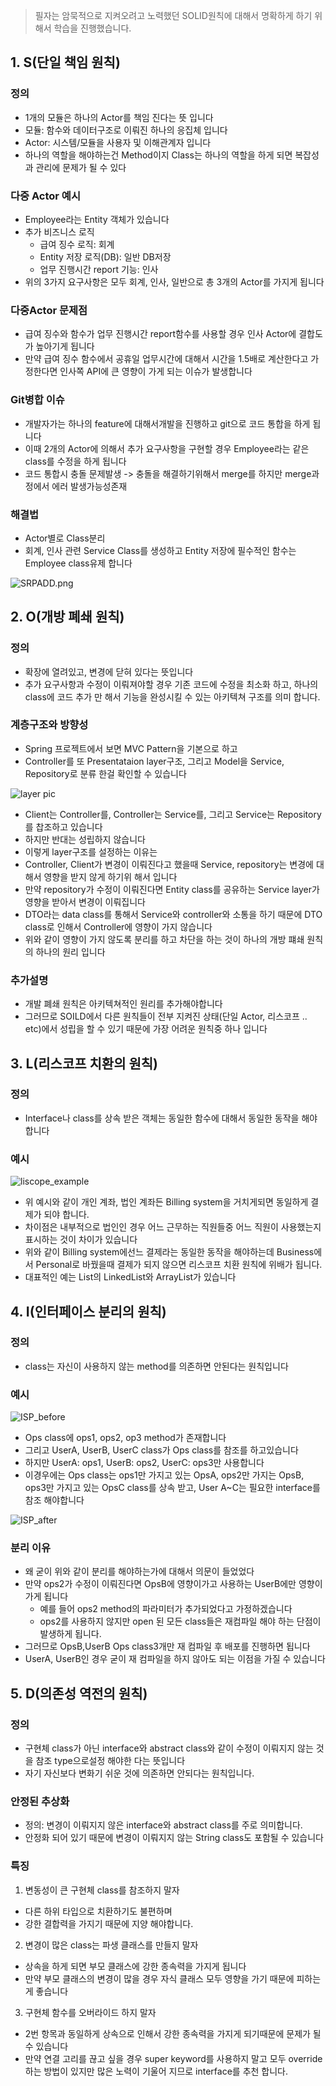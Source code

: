 > 필자는 암묵적으로 지켜오려고 노력했던 SOLID원칙에 대해서 명확하게 하기 위해서 학습을 진행했습니다.

## 1. S(단일 책임 원칙)

### 정의

- 1개의 모듈은 하나의 Actor를 책임 진다는 뜻 입니다
- 모듈: 함수와 데이터구조로 이뤄진 하나의 응집체 입니다
- Actor: 시스템/모듈을 사용자 및 이해관계자 입니다
- 하나의 역할을 해야하는건 Method이지 Class는 하나의 역할을 하게 되면 복잡성과 관리에 문제가 될 수 있다

### 다중 Actor 예시

- Employee라는 Entity 객체가 있습니다
- 추가 비즈니스 로직
    - 급여 징수 로직: 회계
    - Entity 저장 로직(DB): 일반 DB저장
    - 업무 진행시간 report 기능: 인사
- 위의 3가지 요구사항은 모두 회계, 인사, 일반으로 총 3개의 Actor를 가지게 됩니다

### 다중Actor 문제점

- 급여 징수와 함수가 업무 진행시간 report함수를 사용할 경우 인사 Actor에 결합도가 높아기게 됩니다
- 만약 급여 징수 함수에서 공휴일 업무시간에 대해서 시간을 1.5배로 계산한다고 가정한다면 인사쪽 API에 큰 영향이 가게 되는 이슈가 발생합니다

### Git병합 이슈

- 개발자가는 하나의 feature에 대해서개발을 진행하고 git으로 코드 통합을 하게 됩니다
- 이때 2개의 Actor에 의해서 추가 요구사항을 구현할 경우 Employee라는 같은 class를 수정을 하게 됩니다
- 코드 통합시 충돌 문제발생 -> 충돌을 해결하기위해서 merge를 하지만 merge과정에서 에러 발생가능성존재

### 해결법

- Actor별로 Class분리
- 회계, 인사 관련 Service Class를 생성하고 Entity 저장에 필수적인 함수는 Employee class유제 합니다

![SRPADD.png](./pic/SRPADD.png)

## 2. O(개방 폐쇄 원칙)

### 정의

- 확장에 열려있고, 변경에 닫혀 있다는 뜻입니다
- 추가 요구사항과 수정이 이뤄져야할 경우 기존 코드에 수정을 최소화 하고, 하나의 class에 코드 추가 만 해서 기능을 완성시킬 수 있는 아키텍쳐 구조를 의미 합니다.

### 계층구조와 방향성

- Spring 프로젝트에서 보면 MVC Pattern을 기본으로 하고
- Controller를 또 Presentataion layer구조, 그리고 Model을 Service, Repository로 분류 한걸 확인할 수 있습니다

![layer pic](./pic/layer.png)

- Client는 Controller를, Controller는 Service를, 그리고 Service는 Repository를 찹조하고 있습니다
- 하지만 반대는 성립하지 않습니다
- 이렇게 layer구조를 설정하는 이유는
- Controller, Client가 변경이 이뤄진다고 했을때 Service, repository는 변경에 대해서 영향을 받지 않게 하기위 해서 입니다
- 만약 repository가 수정이 이뤄진다면 Entity class를 공유하는 Service layer가 영향을 받아서 변경이 이뤄집니다
- DTO라는 data class를 통해서 Service와 controller와 소통을 하기 때문에 DTO class로 인해서 Controller에 영향이 가지 않습니다
- 위와 같이 영향이 가지 않도록 분리를 하고 차단을 하는 것이 하나의 개방 퍠쇄 원칙의 하나의 원리 입니다

### 추가설명

- 개발 폐쇄 원칙은 아키텍쳐적인 원리를 추가해야합니다
- 그러므로 SOILD에서 다른 원칙들이 전부 지켜진 상태(단일 Actor, 리스코프 .. etc)에서 성립을 할 수 있기 때문에 가장 어려운 원칙중 하나 입니다

## 3. L(리스코프 치환의 원칙)

### 정의

- Interface나 class를 상속 받은 객체는 동일한 함수에 대해서 동일한 동작을 해야 합니다

### 예시

![liscope_example](./pic/liscope_example.png)

- 위 예시와 같이 개인 계좌, 법인 계좌든 Billing system을 거치게되면 동일하게 결제가 되야 합니다.
- 차이점은 내부적으로 법인인 경우 어느 근무하는 직원들중 어느 직원이 사용했는지 표시하는 것이 차이가 있습니다
- 위와 같이 Billing system에선느 결제라는 동일한 동작을 해야하는데 Business에서 Personal로 바꿨을때 결제가 되지 않으면 리스코프 치환 원칙에 위배가 됩니다.
- 대표적인 예는 List의 LinkedList와 ArrayList가 있습니다

## 4. I(인터페이스 분리의 원칙)

### 정의

- class는 자신이 사용하지 않는 method를 의존하면 안된다는 원칙입니다

### 예시

![ISP_before](./pic/ISP_before.png)

- Ops class에 ops1, ops2, op3 method가 존재합니다
- 그리고 UserA, UserB, UserC class가 Ops class를 참조를 하고있습니다
- 하지만 UserA: ops1, UserB: ops2, UserC: ops3만 사용합니다
- 이경우에는 Ops class는 ops1만 가지고 있는 OpsA, ops2만 가지는 OpsB, ops3만 가지고 있는 OpsC class를 상속 받고, User A~C는 필요한 interface를 참조 해야합니다

![ISP_after](./pic/ISP_after.png)

### 분리 이유

- 왜 굳이 위와 같이 분리를 해야하는가에 대해서 의문이 들었었다
- 만약 ops2가 수정이 이뤄진다면 OpsB에 영향이가고 사용하는 UserB에만 영향이 가게 됩니다
    - 예를 들어 ops2 method의 파라미터가 추가되었다고 가정하겠습니다
    - ops2를 사용하지 않지만 open 된 모든 class들은 재컴파일 해야 하는 단점이 발생하게 됩니다.
- 그러므로 OpsB,UserB Ops class3개만 재 컴파일 후 배포를 진행하면 됩니다
- UserA, UserB인 경우 굳이 재 컴파일을 하지 않아도 되는 이점을 가질 수 있습니다

## 5. D(의존성 역전의 원칙)

### 정의

- 구현체 class가 아닌 interface와 abstract class와 같이 수정이 이뤄지지 않는 것을 참조 type으로설정 해야한 다는 뜻입니다
- 자기 자신보다 변화기 쉬운 것에 의존하면 안되다는 원칙입니다.

### 안정된 추상화

- 정의: 변경이 이뤄지지 않은 interface와 abstract class를 주로 의미합니다.
- 안정화 되어 있기 때문에 변경이 이뤄지지 않는 String class도 포함될 수 있습니다

### 특징

1. 변동성이 큰 구현체 class를 참조하지 말자

- 다른 하위 타입으로 치환하기도 불편하며
- 강한 결합력을 가지기 때문에 지양 해야합니다.

2. 변경이 많은 class는 파생 클래스를 만들지 말자

- 상속을 하게 되면 부모 클래스에 강한 종속력을 가지게 됩니다
- 만약 부모 클래스의 변경이 많을 경우 자식 클래스 모두 영향을 가기 때문에 피하는게 좋습니다

3. 구현체 함수를 오버라이드 하지 말자

- 2번 항목과 동일하게 상속으로 인해서 강한 종속력을 가지게 되기때문에 문제가 될 수 있습니다
- 만약 연결 고리를 끊고 싶을 경우 super keyword를 사용하지 말고 모두 override하는 방법이 있지만 많은 노력이 기울어 지므로 interface를 추천 합니다.

